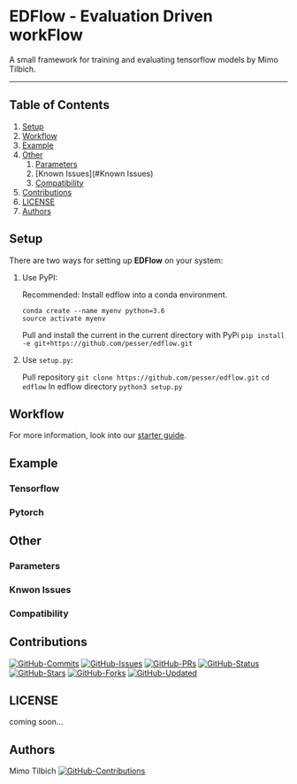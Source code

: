# EDFlow - Evaluation Driven workFlow

A small framework for training and evaluating tensorflow models by Mimo Tilbich.


---

## Table of Contents
1. [Setup](#Setup)
2. [Workflow](#Workflow)
3. [Example](#Example)
4. [Other](#Other)
    1. [Parameters](#Parameters)
    2. [Known Issues](#Known Issues)
    3. [Compatibility](#Compatibility)
5. [Contributions](#Contributions)
6. [LICENSE](#LICENSE)
7. [Authors](#Authors)


## Setup

There are two ways for setting up **EDFlow** on your system:

1. Use PyPI:

    Recommended: Install edflow into a conda environment.
    ```
    conda create --name myenv python=3.6
    source activate myenv
    ```
    
    Pull and install the current in the current directory with PyPi
    `pip install -e git+https://github.com/pesser/edflow.git`

2. Use `setup.py`:

    Pull repository
    `git clone https://github.com/pesser/edflow.git`
    `cd edflow`
    In edflow directory
    `python3 setup.py`

## Workflow

For more information, look into our [starter guide](link).


## Example

### Tensorflow

### Pytorch


## Other

### Parameters
### Knwon Issues
### Compatibility


## Contributions
[![GitHub-Commits][GitHub-Commits]](https://github.com/pesser/edflow/graphs/commit-activity)
[![GitHub-Issues][GitHub-Issues]](https://github.com/pesser/edflow/issues)
[![GitHub-PRs][GitHub-PRs]](https://github.com/pesser/edflow/pulls)
[![GitHub-Status][GitHub-Status]](https://github.com/pesser/edflow/releases)
[![GitHub-Stars][GitHub-Stars]](https://github.com/pesser/edflow/stargazers)
[![GitHub-Forks][GitHub-Forks]](https://github.com/pesser/edflow/network)
[![GitHub-Updated][GitHub-Updated]](https://github.com/pesser/edflow/pulse)
  



## LICENSE

coming soon…

## Authors

Mimo Tilbich [![GitHub-Contributions][GitHub-Contributions]](https://github.com/pesser/edflow/graphs/contributors)





[GitHub-Status]: https://img.shields.io/github/tag/pesser/edflow.svg?maxAge=86400&logo=github&logoColor=white
[GitHub-Forks]: https://img.shields.io/github/forks/pesser/edflow.svg?logo=github&logoColor=white
[GitHub-Stars]: https://img.shields.io/github/stars/pesser/edflow.svg?logo=github&logoColor=white
[GitHub-Commits]: https://img.shields.io/github/commit-activity/y/pesser/edflow.svg?logo=github&logoColor=white
[GitHub-Issues]: https://img.shields.io/github/issues-closed/pesser/edflow.svg?logo=github&logoColor=white
[GitHub-PRs]: https://img.shields.io/github/issues-pr-closed/pesser/edflow.svg?logo=github&logoColor=white
[GitHub-Contributions]: https://img.shields.io/github/contributors/pesser/edflow.svg?logo=github&logoColor=white
[GitHub-Updated]: https://img.shields.io/github/last-commit/pesser/edflow/master.svg?logo=github&logoColor=white&label=pushed
